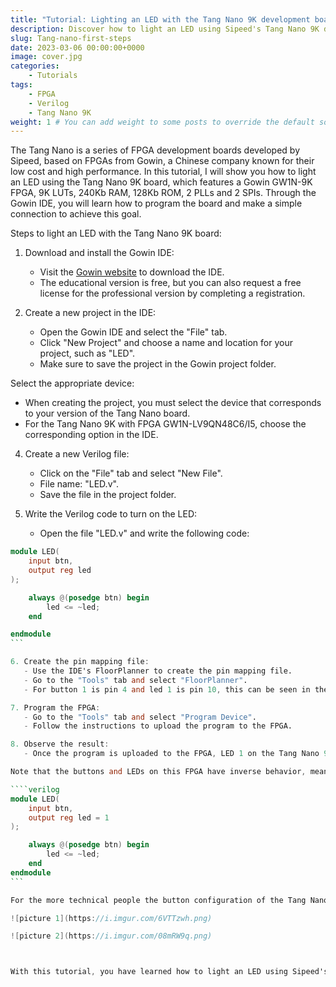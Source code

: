 ```yaml
---
title: "Tutorial: Lighting an LED with the Tang Nano 9K development board"
description: Discover how to light an LED using Sipeed's Tang Nano 9K development board.
slug: Tang-nano-first-steps
date: 2023-03-06 00:00:00+0000
image: cover.jpg
categories:
    - Tutorials
tags:
    - FPGA 
    - Verilog 
    - Tang Nano 9K
weight: 1 # You can add weight to some posts to override the default sorting (date descending)
---
```

The Tang Nano is a series of FPGA development boards developed by Sipeed, based on FPGAs from Gowin, a Chinese company known for their low cost and high performance. In this tutorial, I will show you how to light an LED using the Tang Nano 9K board, which features a Gowin GW1N-9K FPGA, 9K LUTs, 240Kb RAM, 128Kb ROM, 2 PLLs and 2 SPIs. Through the Gowin IDE, you will learn how to program the board and make a simple connection to achieve this goal.

Steps to light an LED with the Tang Nano 9K board:

1. Download and install the Gowin IDE:
   - Visit the [Gowin website](https://www.gowinsemi.com/en/support/home/) to download the IDE.
   - The educational version is free, but you can also request a free license for the professional version by completing a registration.

2. Create a new project in the IDE:
   - Open the Gowin IDE and select the "File" tab.
   - Click "New Project" and choose a name and location for your project, such as "LED".
   - Make sure to save the project in the Gowin project folder.

Select the appropriate device:
   - When creating the project, you must select the device that corresponds to your version of the Tang Nano board.
   - For the Tang Nano 9K with FPGA GW1N-LV9QN48C6/I5, choose the corresponding option in the IDE.

4. Create a new Verilog file:
   - Click on the "File" tab and select "New File".
   - File name: "LED.v".
   - Save the file in the project folder.

5. Write the Verilog code to turn on the LED:
   - Open the file "LED.v" and write the following code:

````verilog
module LED(
    input btn,
    output reg led
);

    always @(posedge btn) begin
        led <= ~led;
    end

endmodule
```

6. Create the pin mapping file:
   - Use the IDE's FloorPlanner to create the pin mapping file.
   - Go to the "Tools" tab and select "FloorPlanner".
   - For button 1 is pin 4 and led 1 is pin 10, this can be seen in the [board schematic](https://dl.sipeed.com/shareURL/TANG/Nano%209K/2_Schematic).

7. Program the FPGA:
   - Go to the "Tools" tab and select "Program Device".
   - Follow the instructions to upload the program to the FPGA.

8. Observe the result:
   - Once the program is uploaded to the FPGA, LED 1 on the Tang Nano 9K board will turn on and off each time you press button 1.

Note that the buttons and LEDs on this FPGA have inverse behavior, meaning that the value is 0 when a button is pressed and 1 when it is not pressed. Similarly, when the value is 0, the LED is on, and when the value is 1, the LED is off. To adjust for this, a modification has been made to the Verilog code by inverting the default value of the LED.

````verilog	
module LED(
    input btn,
    output reg led = 1
);

    always @(posedge btn) begin
        led <= ~led;
    end
endmodule
```

For the more technical people the button configuration of the Tang Nano 9K board is in pull-up and the leds are in common anode, this is shown in the board schematic:

![picture 1](https://i.imgur.com/6VTTzwh.png)  

![picture 2](https://i.imgur.com/08mRW9q.png)  



With this tutorial, you have learned how to light an LED using Sipeed's Tang Nano 9K development board. You have also discovered an important feature of this board, where the operation of the integrated LEDs and buttons is reversed compared to most development boards. Explore more possibilities and keep experimenting with this powerful FPGA development tool!